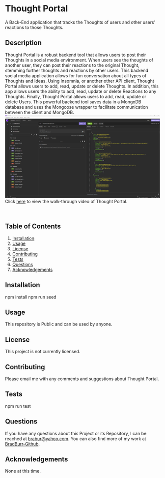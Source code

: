 # Thought Portal
A Back-End application that tracks the Thoughts of users and other users' reactions to those Thoughts.
## Description
Thought Portal is a robust backend tool that allows users to post their Thoughts in a social media environment. When users see the thoughts of another user, they can post their reactions to the original Thought, stemming further thoughts and reactions by other users. This backend social media application allows for fun conversation about all types of Thoughts and Ideas. Using Insomnia, or another other API client, Thought Portal allows users to add, read, update or delete Thoughts. In addition, this app allows users the ability to add, read, update or delete Reactions to any Thoughts. Finally, Thought Portal allows users to add, read, update or delete Users. This powerful backend tool saves data in a MongoDB database and uses the Mongoose wrapper to facilitate communication between the client and MongoDB.
<br/>
<img src="./assets/images/webpage.png" alt="Thought Portal image"/>
<br/>
Click <a href="https://drive.google.com/file/d/15a8bDGHoqQpV6CecbwsptvAQ-AgdvcNE/view" target="_blank">here</a> to view the walk-through video of Thought Portal.</p>
<br/>
## Table of Contents
1. [Installation](#installation)
2. [Usage](#usage)
3. [License](#license)
4. [Contributing](#contributing)
5. [Tests](#tests)
6. [Questions](#questions)
7. [Acknowledgements](#acknowledgements)
<a id="installation"></a>
## Installation
npm install
npm run seed
<a id="usage"></a>
## Usage
This repository is Public and can be used by anyone.
<a id="license"></a>
## License
This project is not currently licensed.
<a id="contributing"></a>
## Contributing
Please email me with any comments and suggestions about Thought Portal.
<a id="tests"></a>
## Tests
npm run test
<a id="questions"></a>
## Questions
If you have any questions about this Project or its Repository, I can be reached at <a href=mailto:brabur@yahoo.com>brabur@yahoo.com</a>.  You can also find more of my work at <a href="https://github.com/BradBurr-Github" target="_blank">BradBurr-Github</a>.
<a id="acknowledgements"></a>
## Acknowledgements
None at this time.